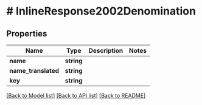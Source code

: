 # # InlineResponse2002Denomination

## Properties

Name | Type | Description | Notes
------------ | ------------- | ------------- | -------------
**name** | **string** |  |
**name_translated** | **string** |  |
**key** | **string** |  |

[[Back to Model list]](../../README.md#models) [[Back to API list]](../../README.md#endpoints) [[Back to README]](../../README.md)
